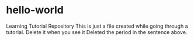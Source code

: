 # hello-world
Learning Tutorial Repository
This is just a file created while going through a tutorial. Delete it when you see it
Deleted the period in the sentence above.

